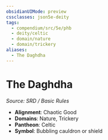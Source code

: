 ```yaml
---
obsidianUIMode: preview
cssclasses: json5e-deity
tags:
  - compendium/src/5e/phb
  - deity/celtic
  - domain/nature
  - domain/trickery
aliases:
  - The Daghdha
---
```

# The Daghdha
*Source: SRD / Basic Rules* 

- **Alignment**: Chaotic Good
- **Domains**: Nature, Trickery
- **Pantheon**: Celtic
- **Symbol**: Bubbling cauldron or shield